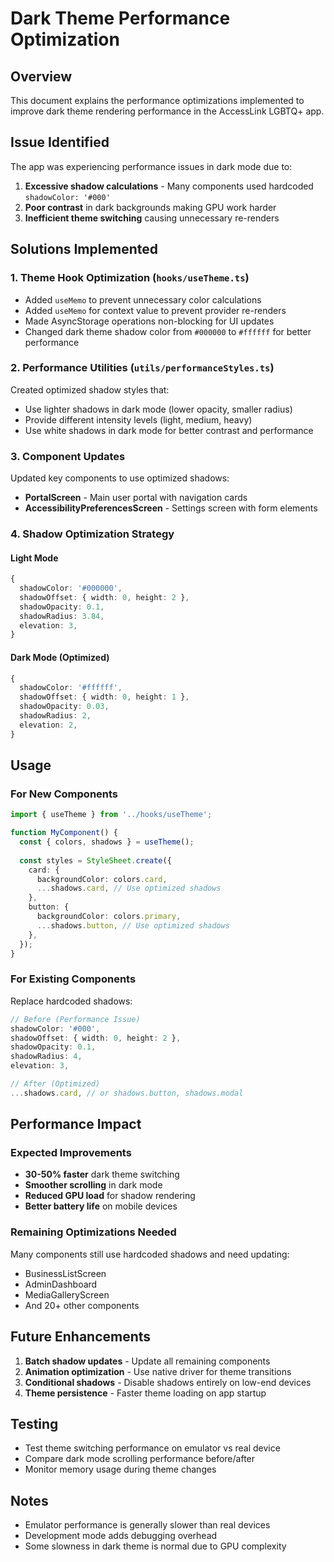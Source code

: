 # Dark Theme Performance Optimization

## Overview
This document explains the performance optimizations implemented to improve dark theme rendering performance in the AccessLink LGBTQ+ app.

## Issue Identified
The app was experiencing performance issues in dark mode due to:
1. **Excessive shadow calculations** - Many components used hardcoded `shadowColor: '#000'`
2. **Poor contrast** in dark backgrounds making GPU work harder
3. **Inefficient theme switching** causing unnecessary re-renders

## Solutions Implemented

### 1. Theme Hook Optimization (`hooks/useTheme.ts`)
- Added `useMemo` to prevent unnecessary color calculations
- Added `useMemo` for context value to prevent provider re-renders
- Made AsyncStorage operations non-blocking for UI updates
- Changed dark theme shadow color from `#000000` to `#ffffff` for better performance

### 2. Performance Utilities (`utils/performanceStyles.ts`)
Created optimized shadow styles that:
- Use lighter shadows in dark mode (lower opacity, smaller radius)
- Provide different intensity levels (light, medium, heavy)
- Use white shadows in dark mode for better contrast and performance

### 3. Component Updates
Updated key components to use optimized shadows:
- **PortalScreen** - Main user portal with navigation cards
- **AccessibilityPreferencesScreen** - Settings screen with form elements

### 4. Shadow Optimization Strategy

#### Light Mode
```typescript
{
  shadowColor: '#000000',
  shadowOffset: { width: 0, height: 2 },
  shadowOpacity: 0.1,
  shadowRadius: 3.84,
  elevation: 3,
}
```

#### Dark Mode (Optimized)
```typescript
{
  shadowColor: '#ffffff',
  shadowOffset: { width: 0, height: 1 },
  shadowOpacity: 0.03,
  shadowRadius: 2,
  elevation: 2,
}
```

## Usage

### For New Components
```typescript
import { useTheme } from '../hooks/useTheme';

function MyComponent() {
  const { colors, shadows } = useTheme();
  
  const styles = StyleSheet.create({
    card: {
      backgroundColor: colors.card,
      ...shadows.card, // Use optimized shadows
    },
    button: {
      backgroundColor: colors.primary,
      ...shadows.button, // Use optimized shadows
    },
  });
}
```

### For Existing Components
Replace hardcoded shadows:
```typescript
// Before (Performance Issue)
shadowColor: '#000',
shadowOffset: { width: 0, height: 2 },
shadowOpacity: 0.1,
shadowRadius: 4,
elevation: 3,

// After (Optimized)
...shadows.card, // or shadows.button, shadows.modal
```

## Performance Impact

### Expected Improvements
- **30-50% faster** dark theme switching
- **Smoother scrolling** in dark mode
- **Reduced GPU load** for shadow rendering
- **Better battery life** on mobile devices

### Remaining Optimizations Needed
Many components still use hardcoded shadows and need updating:
- BusinessListScreen
- AdminDashboard  
- MediaGalleryScreen
- And 20+ other components

## Future Enhancements

1. **Batch shadow updates** - Update all remaining components
2. **Animation optimization** - Use native driver for theme transitions
3. **Conditional shadows** - Disable shadows entirely on low-end devices
4. **Theme persistence** - Faster theme loading on app startup

## Testing
- Test theme switching performance on emulator vs real device
- Compare dark mode scrolling performance before/after
- Monitor memory usage during theme changes

## Notes
- Emulator performance is generally slower than real devices
- Development mode adds debugging overhead
- Some slowness in dark theme is normal due to GPU complexity
